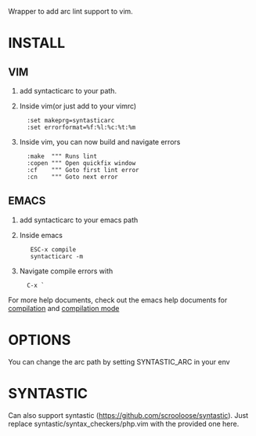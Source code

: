 Wrapper to add arc lint support to vim.

INSTALL
=======

VIM
---

1. add syntacticarc to your path.
2. Inside vim(or just add to your vimrc)

         :set makeprg=syntasticarc
         :set errorformat=%f:%l:%c:%t:%m

3. Inside vim, you can now build and navigate errors

         :make  """ Runs lint
         :copen """ Open quickfix window
         :cf    """ Goto first lint error
         :cn    """ Goto next error

EMACS
-----

1. add syntacticarc to your emacs path
2. Inside emacs

          ESC-x compile
          syntacticarc -m

3.  Navigate compile errors with

          C-x `

For more help documents, check out the emacs help documents for
[compilation](http://www.delorie.com/gnu/docs/emacs/emacs_317.html)
and [compilation mode](http://www.delorie.com/gnu/docs/emacs/emacs_319.html)

OPTIONS
=======

You can change the arc path by setting SYNTASTIC_ARC in your env


SYNTASTIC
=========

Can also support syntastic (https://github.com/scrooloose/syntastic).
Just replace syntastic/syntax_checkers/php.vim with the provided one here.
